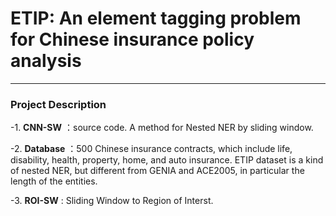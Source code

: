 # ETIP: An element tagging problem for Chinese  insurance policy analysis
-------------------

### Project Description
-1. **CNN-SW** ：source code. A method for Nested NER by sliding window.


-2. **Database** ：500 Chinese insurance contracts, which include life, disability, health, property, home, and auto insurance.  ETIP dataset is a kind of nested NER, but different from GENIA and ACE2005, in particular the length of the entities.


-3. **ROI-SW** : Sliding Window to Region of Interst.

